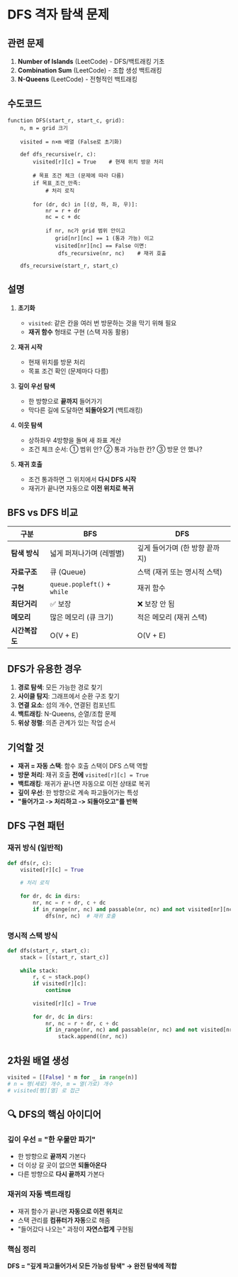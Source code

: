 # DFS 격자 탐색 문제

## 관련 문제

1. **Number of Islands** (LeetCode) - DFS/백트래킹 기초
2. **Combination Sum** (LeetCode) - 조합 생성 백트래킹
3. **N-Queens** (LeetCode) - 전형적인 백트래킹

## 수도코드

```
function DFS(start_r, start_c, grid):
    n, m = grid 크기
    
    visited = n×m 배열 (False로 초기화)
    
    def dfs_recursive(r, c):
        visited[r][c] = True    # 현재 위치 방문 처리
        
        # 목표 조건 체크 (문제에 따라 다름)
        if 목표_조건_만족:
            # 처리 로직
        
        for (dr, dc) in [(상, 하, 좌, 우)]:
            nr = r + dr
            nc = c + dc
            
            if nr, nc가 grid 범위 안이고
               grid[nr][nc] == 1 (통과 가능) 이고
               visited[nr][nc] == False 이면:
                dfs_recursive(nr, nc)    # 재귀 호출
    
    dfs_recursive(start_r, start_c)
```

## 설명

1. **초기화**
   * `visited`: 같은 칸을 여러 번 방문하는 것을 막기 위해 필요
   * **재귀 함수** 형태로 구현 (스택 자동 활용)

2. **재귀 시작**
   * 현재 위치를 방문 처리
   * 목표 조건 확인 (문제마다 다름)

3. **깊이 우선 탐색**
   * 한 방향으로 **끝까지** 들어가기
   * 막다른 길에 도달하면 **되돌아오기** (백트래킹)

4. **이웃 탐색**
   * 상하좌우 4방향을 돌며 새 좌표 계산
   * 조건 체크 순서:
     ① 범위 안?
     ② 통과 가능한 칸?
     ③ 방문 안 했나?

5. **재귀 호출**
   * 조건 통과하면 그 위치에서 **다시 DFS 시작**
   * 재귀가 끝나면 자동으로 **이전 위치로 복귀**

## BFS vs DFS 비교

| 구분 | BFS | DFS |
|------|-----|-----|
| **탐색 방식** | 넓게 퍼져나가며 (레벨별) | 깊게 들어가며 (한 방향 끝까지) |
| **자료구조** | 큐 (Queue) | 스택 (재귀 또는 명시적 스택) |
| **구현** | `queue.popleft()` + `while` | 재귀 함수 |
| **최단거리** | ✅ 보장 | ❌ 보장 안 됨 |
| **메모리** | 많은 메모리 (큐 크기) | 적은 메모리 (재귀 스택) |
| **시간복잡도** | O(V + E) | O(V + E) |

## DFS가 유용한 경우

1. **경로 탐색**: 모든 가능한 경로 찾기
2. **사이클 탐지**: 그래프에서 순환 구조 찾기
3. **연결 요소**: 섬의 개수, 연결된 컴포넌트
4. **백트래킹**: N-Queens, 순열/조합 문제
5. **위상 정렬**: 의존 관계가 있는 작업 순서

## 기억할 것

* **재귀 = 자동 스택**: 함수 호출 스택이 DFS 스택 역할
* **방문 처리**: 재귀 호출 **전에** `visited[r][c] = True`
* **백트래킹**: 재귀가 끝나면 자동으로 이전 상태로 복귀
* **깊이 우선**: 한 방향으로 계속 파고들어가는 특성
* **"들어가고 -> 처리하고 -> 되돌아오고"를 반복**

## DFS 구현 패턴

### 재귀 방식 (일반적)
```python
def dfs(r, c):
    visited[r][c] = True
    
    # 처리 로직
    
    for dr, dc in dirs:
        nr, nc = r + dr, c + dc
        if in_range(nr, nc) and passable(nr, nc) and not visited[nr][nc]:
            dfs(nr, nc)  # 재귀 호출
```

### 명시적 스택 방식
```python
def dfs(start_r, start_c):
    stack = [(start_r, start_c)]
    
    while stack:
        r, c = stack.pop()
        if visited[r][c]:
            continue
            
        visited[r][c] = True
        
        for dr, dc in dirs:
            nr, nc = r + dr, c + dc
            if in_range(nr, nc) and passable(nr, nc) and not visited[nr][nc]:
                stack.append((nr, nc))
```

## 2차원 배열 생성
```python
visited = [[False] * m for _ in range(n)]
# n = 행(세로) 개수, m = 열(가로) 개수
# visited[행][열] 로 접근
```

## 🔍 DFS의 핵심 아이디어

### 깊이 우선 = "한 우물만 파기"
- 한 방향으로 **끝까지** 가본다
- 더 이상 갈 곳이 없으면 **되돌아온다**
- 다른 방향으로 **다시 끝까지** 가본다

### 재귀의 자동 백트래킹
- 재귀 함수가 끝나면 **자동으로 이전 위치**로
- 스택 관리를 **컴퓨터가 자동**으로 해줌
- "들어갔다 나오는" 과정이 **자연스럽게** 구현됨

### 핵심 정리
**DFS = "깊게 파고들어가서 모든 가능성 탐색" → 완전 탐색에 적합**

